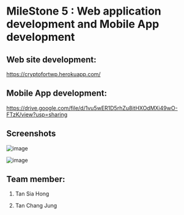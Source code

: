 
# MileStone 5 : Web application development and Mobile App development


## Web site development:
https://cryptofortwp.herokuapp.com/


## Mobile App development:
https://drive.google.com/file/d/1vu5wER1D5rhZu8itHXOdMXi49wO-FTzK/view?usp=sharing




## Screenshots
![image](https://user-images.githubusercontent.com/43994669/85022897-83137780-b1a6-11ea-93de-398a8bd54eee.png)

![image](https://user-images.githubusercontent.com/43994669/85023006-b81fca00-b1a6-11ea-8738-1422ba7b75c9.png)


## Team member:
1. Tan Sia Hong

2. Tan Chang Jung
